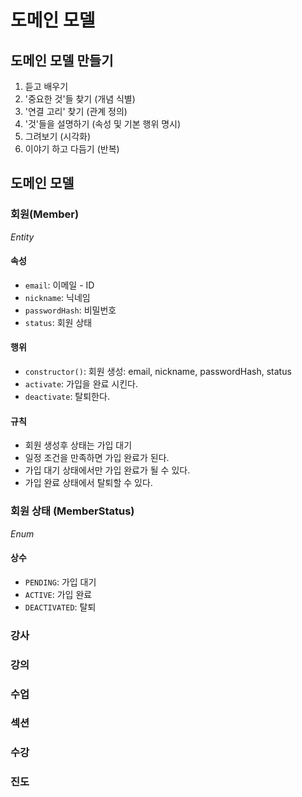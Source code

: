 # 도메인 모델

## 도메인 모델 만들기
1. 듣고 배우기
2. '중요한 것'들 찾기 (개념 식별)
3. '연결 고리' 찾기 (관계 정의)
4. '것'들을 설명하기 (속성 및 기본 행위 명시)
5. 그려보기 (시각화)
6. 이야기 하고 다듬기 (반복)

## 도메인 모델

### 회원(Member)
_Entity_
#### 속성
- `email`: 이메일 - ID
- `nickname`: 닉네임
- `passwordHash`: 비밀번호
- `status`: 회원 상태
#### 행위
- `constructor()`: 회원 생성: email, nickname, passwordHash, status
- `activate`: 가입을 완료 시킨다.
- `deactivate`: 탈퇴한다.

#### 규칙
- 회원 생성후 상태는 가입 대기
- 일정 조건을 만족하면 가입 완료가 된다.
- 가입 대기 상태에서만 가입 완료가 될 수 있다.
- 가입 완료 상태에서 탈퇴할 수 있다.

### 회원 상태 (MemberStatus)
_Enum_
#### 상수
- `PENDING`: 가입 대기
- `ACTIVE`: 가입 완료
- `DEACTIVATED`: 탈퇴 

### 강사

### 강의

### 수업

### 섹션

### 수강

### 진도